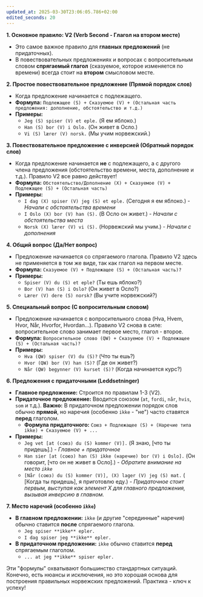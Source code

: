 ```yaml
---
updated_at: 2025-03-30T23:06:05.786+02:00
edited_seconds: 20
---
```


**1. Основное правило: V2 (Verb Second - Глагол на втором месте)**

*   Это самое важное правило для **главных предложений** (не придаточных).
*   В повествовательных предложениях и вопросах с вопросительным словом **спрягаемый глагол** (сказуемое, которое изменяется по времени) всегда стоит на **втором** смысловом месте.

**2. Простое повествовательное предложение (Прямой порядок слов)**

*   Когда предложение начинается с подлежащего.
*   **Формула:** `Подлежащее (S) + Сказуемое (V) + (Остальная часть предложения: дополнение, обстоятельство и т.д.)`
*   **Примеры:**
    *   `Jeg (S) spiser (V) et eple.` (Я ем яблоко.)
    *   `Han (S) bor (V) i Oslo.` (Он живет в Осло.)
    *   `Vi (S) lærer (V) norsk.` (Мы учим норвежский.)

**3. Повествовательное предложение с инверсией (Обратный порядок слов)**

*   Когда предложение начинается **не** с подлежащего, а с другого члена предложения (обстоятельство времени, места, дополнение и т.д.). Правило V2 все равно действует!
*   **Формула:** `Обстоятельство/Дополнение (X) + Сказуемое (V) + Подлежащее (S) + (Остальная часть)`
*   **Примеры:**
    *   `I dag (X) spiser (V) jeg (S) et eple.` (Сегодня я ем яблоко.) - *Начали с обстоятельства времени*
    *   `I Oslo (X) bor (V) han (S).` (В Осло он живет.) - *Начали с обстоятельства места*
    *   `Norsk (X) lærer (V) vi (S).` (Норвежский мы учим.) - *Начали с дополнения*

**4. Общий вопрос (Да/Нет вопрос)**

*   Предложение начинается со спрягаемого глагола. Правило V2 здесь не применяется в том же виде, так как глагол на первом месте.
*   **Формула:** `Сказуемое (V) + Подлежащее (S) + (Остальная часть)?`
*   **Примеры:**
    *   `Spiser (V) du (S) et eple?` (Ты ешь яблоко?)
    *   `Bor (V) han (S) i Oslo?` (Он живет в Осло?)
    *   `Lærer (V) dere (S) norsk?` (Вы учите норвежский?)

**5. Специальный вопрос (С вопросительным словом)**

*   Предложение начинается с вопросительного слова (Hva, Hvem, Hvor, Når, Hvorfor, Hvordan...). Правило V2 снова в силе: вопросительное слово занимает первое место, глагол - второе.
*   **Формула:** `Вопросительное слово (QW) + Сказуемое (V) + Подлежащее (S) + (Остальная часть)?`
*   **Примеры:**
    *   `Hva (QW) spiser (V) du (S)?` (Что ты ешь?)
    *   `Hvor (QW) bor (V) han (S)?` (Где он живет?)
    *   `Når (QW) begynner (V) kurset (S)?` (Когда начинается курс?)

**6. Предложения с придаточными (Leddsetninger)**

*   **Главное предложение:** Строится по правилам 1-3 (V2).
*   **Придаточное предложение:** Вводится союзом (`at`, `fordi`, `når`, `hvis`, `som` и т.д.). **Важно:** В придаточном предложении порядок слов обычно **прямой**, но наречия (особенно `ikke` - "не") часто ставятся **перед** глаголом.
    *   **Формула придаточного:** `Союз + Подлежащее (S) + (Наречие типа ikke) + Сказуемое (V) + ...`
*   **Примеры:**
    *   `Jeg vet [at (союз) du (S) kommer (V)].` (Я знаю, [что ты придешь].) - *Главное + придаточное*
    *   `Han sier [at (союз) han (S) ikke (наречие) bor (V) i Oslo].` (Он говорит, [что он не живет в Осло].) - *Обратите внимание на место `ikke`*
    *   `[Når (союз) du (S) kommer (V)], (X) lager (V) jeg (S) mat.` ( [Когда ты придешь], я приготовлю еду.) - *Придаточное стоит первым, выступая как элемент X для главного предложения, вызывая инверсию в главном.*

**7. Место наречий (особенно `ikke`)**

*   **В главном предложении:** `ikke` (и другие "серединные" наречия) обычно ставится **после** спрягаемого глагола.
    *   `Jeg spiser **ikke** epler.`
    *   `I dag spiser jeg **ikke** epler.`
*   **В придаточном предложении:** `ikke` обычно ставится **перед** спрягаемым глаголом.
    *   `... at jeg **ikke** spiser epler.`

Эти "формулы" охватывают большинство стандартных ситуаций. Конечно, есть нюансы и исключения, но это хорошая основа для построения правильных норвежских предложений. Практика - ключ к успеху!